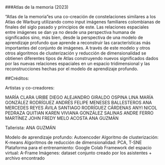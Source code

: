 ###Atlas de la memoria (2023)

“Atlas de la memoria”es una co-creación de constelaciones similares a los Atlas de Warburg utilizando como input imágenes familiares colombianas de finales del siglo pasado y principios de este. Las relaciones espaciales entre imágenes se dan ya no desde una perspectiva humana de significados sino, más bien, desde la perspectiva de una modelo de aprendizaje profundo que aprende a reconstruir las características más importantes del conjunto de imágenes. A través de este modelo y otros otros algoritmos de clusterización y reducción de dimensionalidad se obtienen diferentes tipos de Atlas construyendo nuevos significados dados por las nuevas relaciones espaciales en un espacio tridimensional y las reconstrucciones hechas por el modelo de aprendizaje profundo. 

##Créditos:

Artistas y co-creadores:

MARÍA CLARA URIBE
DIEGO ALEJANDRO GIRALDO OSPINA
LINA MARÍA GONZÁLEZ RODRÍGUEZ
ANDRÉS FELIPE MENESES BALLESTEROS
ANA MERCEDES REYES ÁVILA
SANTIAGO RODRÍGUEZ CÁRDENAS
ANYI NICOL PEDRAZA QUITIAN
KAREN VIVIANA GONZÁLEZ SALINAS
ANDRE  FERRO MARTÍNEZ
JOHN FREDY MELO ACOSTA
ANA GUZMÁN

Tallerista: 
ANA GUZMÁN

Modelo de aprendizaje profundo: Autoencoder
Algoritmo de clusterización: K-means
Algoritmos de reducción de dimensionalidad: PCA, T-SNE
Plataforma para el entrenamiento: Google Colab
Framework del espacio virtual: A-Frame
Imágenes: dataset conjunto creado por los asistentes + archivo encontrado
